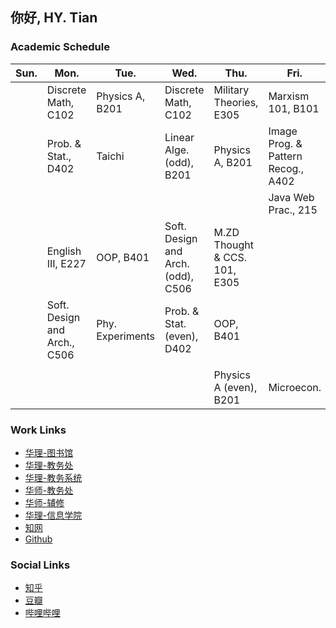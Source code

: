 ## 你好, HY. Tian

### Academic Schedule

| Sun. | Mon. | Tue. | Wed. | Thu. | Fri. | Sat. |
| ---- | ---- | ---- | ---- | ---- | ---- | ---- |
| | Discrete Math, C102 |  Physics A, B201 | Discrete Math, C102 | Military Theories, E305 | Marxism 101, B101 | Stat., 326 |
| | Prob. & Stat., D402 |  Taichi | Linear Alge. (odd), B201 | Physics A, B201 | Image Prog. & Pattern Recog., A402 | |
| | | | | | Java Web Prac., 215 | |
| | English III, E227 | OOP, B401 | Soft. Design and Arch. (odd), C506 | M.ZD Thought & CCS. 101, E305 | | Monetary Fin., 326 |
| | Soft. Design and Arch., C506 | Phy. Experiments | Prob. & Stat.(even), D402 | OOP, B401 | | Macroecon., 326 |
| | | | | | | |
| | | | | Physics A (even), B201 | Microecon. | |

### Work Links

* [华理-图书馆](http://lib.ecust.edu.cn/)
* [华理-教务处](http://jwc.ecust.edu.cn/)
* [华理-教务系统](http://inquiry.ecust.edu.cn/jsxsd/)
* [华师-教务处](http://www.jwc.ecnu.edu.cn/10611/list.htm)
* [华师-辅修](http://www.jwc.ecnu.edu.cn/10766/list.htm)
* [华理-信息学院](http://cise.ecust.edu.cn/)
* [知网](https://www.cnki.net/)
* [Github](https://www.baidu.com/s?ie=UTF-8&wd=Github)

### Social Links

* [知乎](http://www.zhihu.com)
* [豆瓣](http://www.douban.com)
* [哔哩哔哩](http://www.bilibili.com)
